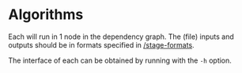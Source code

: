 # Algorithms

Each will run in 1 node in the dependency graph. The (file) inputs and outputs should be in formats specified in [/stage-formats](../stage-formats/).

The interface of each can be obtained by running with the `-h` option.